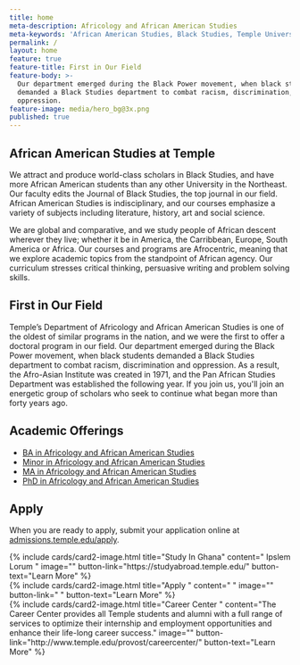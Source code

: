 ```yaml
---
title: home
meta-description: Africology and African American Studies
meta-keywords: 'African American Studies, Black Studies, Temple University'
permalink: /
layout: home
feature: true
feature-title: First in Our Field
feature-body: >-
  Our department emerged during the Black Power movement, when black students
  demanded a Black Studies department to combat racism, discrimination, and
  oppression.
feature-image: media/hero_bg@3x.png
published: true
---
```

## African American Studies at Temple

We attract and produce world-class scholars in Black Studies, and have more African American students than any other University in the Northeast. Our faculty edits the Journal of Black Studies, the top journal in our field. African American Studies is indisciplinary, and our courses emphasize a variety of subjects including literature, history, art and social science. 

We are global and comparative, and we study people of African descent wherever they live; whether it be in America, the Carribbean, Europe, South America or Africa. Our courses and programs are Afrocentric, meaning that we explore academic topics from the standpoint of African agency. Our curriculum stresses critical thinking, persuasive writing and problem solving skills.  

## First in Our Field

Temple’s Department of Africology and African American Studies is one of the oldest of similar programs in the nation, and we were the first to offer a doctoral program in our field. Our department emerged during the Black Power movement, when black students demanded a Black Studies department to combat racism, discrimination and oppression. As a result, the Afro-Asian Institute was created in 1971, and the Pan African Studies Department was established the following year. If you join us, you'll join an energetic group of scholars who seek to continue what began more than forty years ago.

## Academic Offerings

- [BA in Africology and African American Studies](http://bulletin.temple.edu/undergraduate/liberal-arts/africology-african-american-studies/ba-africology-african-american-studies/)
- [Minor in Africology and African American Studies](http://bulletin.temple.edu/undergraduate/liberal-arts/africology-african-american-studies/minor-africology-african-american-studies/)
- [MA in Africology and African American Studies](http://bulletin.temple.edu/graduate/scd/cla/africology-african-american-studies-ma/)
- [PhD in Africology and African American Studies](http://bulletin.temple.edu/graduate/scd/cla/africology-african-american-studies-phd/)

## Apply

When you are ready to apply, submit your application online at [admissions.temple.edu/apply](http://admissions.temple.edu/apply).



<div class="row row-wide">
  <div class="col m12 l4">{% include cards/card2-image.html
    title="Study In Ghana"
    content=" Ipslem Lorum "
    image=""
    button-link="https://studyabroad.temple.edu/"
    button-text="Learn More" %}
  </div>
  <div class="row row-wide">
    <div class="col m12 l4">{% include cards/card2-image.html
      title="Apply "
      content=" "
      image=""
      button-link=" "
      button-text="Learn More" %}
    </div>
    <div class="row row-wide">
      <div class="col m12 l4">{% include cards/card2-image.html
        title="Career Center "
        content="The Career Center provides all Temple students and alumni with a full range of services to optimize their internship and employment opportunities and enhance their life-long career success."
        image=""
        button-link="http://www.temple.edu/provost/careercenter/"
        button-text="Learn More" %}
      </div>
</div>
